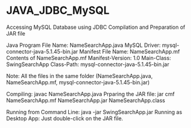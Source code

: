 # JAVA_JDBC_MySQL
Accessing MySQL Database using JDBC
Compilation and Preparation of JAR file

Java Program File Name: NameSearchApp.java
MySQL Driver: mysql-connector-java-5.1.45-bin.jar
Manifest File Name: NameSearchApp.mf
Contents of NameSearchApp.mf
    Manifest-Version: 1.0
    Main-Class: SwingSearchApp
    Class-Path: mysql-connector-java-5.1.45-bin.jar

Note: All the files in the same folder (NameSearchApp.java, NameSearchApp.mf, mysql-connector-java-5.1.45-bin.jar)

Compiling:
    javac NameSearchApp.java
Prparing the JAR file:
    jar cmf NameSearchApp.mf NameSearchApp.jar NameSearchApp.class

Running from Command Line:
    java -jar SwingSearchApp.jar
Running as Desktop App:
    Just double-click on the JAR file.
 
